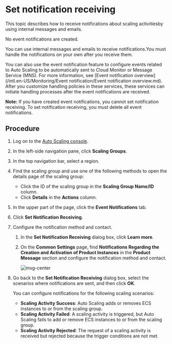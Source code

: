 # Set notification receiving

This topic describes how to receive notifications about scaling activitiesby using internal messages and emails.

No event notifications are created.

You can use internal messages and emails to receive notifications.You must handle the notifications on your own after you receive them.

You can also use the event notification feature to configure events related to Auto Scaling to be automatically sent to Cloud Monitor or Message Service \(MNS\). For more information, see [Event notification overview](/intl.en-US/Monitoring/Event notification/Event notification overview.md). After you customize handling policies in these services, these services can initiate handling processes after the event notifications are received.

**Note:** If you have created event notifications, you cannot set notification receiving. To set notification receiving, you must delete all event notifications.

## Procedure

1.  Log on to the [Auto Scaling console](https://essnew.console.aliyun.com/).

2.  In the left-side navigation pane, click **Scaling Groups**.

3.  In the top navigation bar, select a region.

4.  Find the scaling group and use one of the following methods to open the details page of the scaling group:

    -   Click the ID of the scaling group in the **Scaling Group Name/ID** column.
    -   Click **Details** in the **Actions** column.
5.  In the upper part of the page, click the **Event Notifications** tab.

6.  Click **Set Notification Receiving**.

7.  Configure the notification method and contact.

    1.  In the **Set Notification Receiving** dialog box, click **Learn more**.

    2.  On the **Common Settings** page, find **Notifications Regarding the Creation and Activation of Product Instances** in the **Product Message** section and configure the notification method and contact.

        ![msg-center](https://static-aliyun-doc.oss-accelerate.aliyuncs.com/assets/img/en-US/0213224061/p168985.png)

8.  Go back to the **Set Notification Receiving** dialog box, select the scenarios where notifications are sent, and then click **OK**.

    You can configure notifications for the following scaling scenarios:

    -   **Scaling Activity Success**: Auto Scaling adds or removes ECS instances to or from the scaling group.
    -   **Scaling Activity Failed**: A scaling activity is triggered, but Auto Scaling fails to add or remove ECS instances to or from the scaling group.
    -   **Scaling Activity Rejected**: The request of a scaling activity is received but rejected because the trigger conditions are not met.

